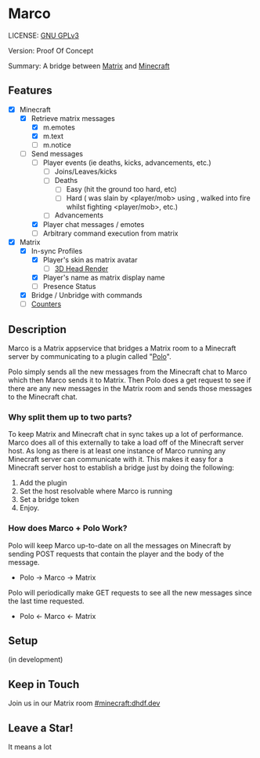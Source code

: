 # Marco
LICENSE: [GNU GPLv3](./LICENSE)

Version: Proof Of Concept

Summary: A bridge between [Matrix](https://matrix.org/) 
and [Minecraft](https://www.minecraft.net/)

## Features
 - [x] Minecraft
   - [x] Retrieve matrix messages
      - [x] m.emotes
      - [x] m.text
      - [ ] m.notice
   - [ ] Send messages
      - [ ] Player events (ie deaths, kicks, advancements, etc.)
         - [ ] Joins/Leaves/kicks
         - [ ] Deaths
            - [ ] Easy (hit the ground too hard, etc)
            - [ ] Hard (<player> was slain by <player/mob> using <item>, <player> walked into fire whilst fighting <player/mob>, etc.)
         - [ ] Advancements
      - [x] Player chat messages / emotes
      - [ ] Arbitrary command execution from matrix
 - [x] Matrix
   - [x] In-sync Profiles
      - [x] Player's skin as matrix avatar
         - [ ] [3D Head Render](https://crafatar.com/)
      - [x] Player's name as matrix display name
      - [ ] Presence Status
   - [x] Bridge / Unbridge with commands
   - [ ] [Counters](https://github.com/vector-im/riot-web/blob/develop/docs/labs.md#render-simple-counters-in-room-header-feature_state_counters)

## Description
Marco is a Matrix appservice that bridges a Matrix room to a Minecraft
server by communicating to a plugin called 
"[Polo](https://github.com/dhghf/polo)".

Polo simply sends all the new messages from the Minecraft chat to Marco
which then Marco sends it to Matrix. Then Polo does a get request to see
if there are any new messages in the Matrix room and sends those messages
to the Minecraft chat.


### Why split them up to two parts?
To keep Matrix and Minecraft chat in sync takes up a lot of
performance. Marco does all of this externally to take a load off of the
Minecraft server host. As long as there is at least one instance of Marco
running any Minecraft server can communicate with it. This makes it easy for a
Minecraft server host to establish a bridge just by doing the following:
 1. Add the plugin
 2. Set the host resolvable where Marco is running
 3. Set a bridge token
 4. Enjoy.


### How does Marco + Polo Work?
Polo will keep Marco up-to-date on all the messages on Minecraft by sending
POST requests that contain the player and the body of the message.
 - Polo -> Marco -> Matrix

Polo will periodically make GET requests to see all the new messages since
the last time requested.
 - Polo <- Marco <- Matrix

## Setup
(in development)

## Keep in Touch
Join us in our Matrix room
[#minecraft:dhdf.dev](https://matrix.to/#/!RUdwKvpeiDnWUyWSMJ:dhdf.dev?via=dhdf.dev)

## Leave a Star!
It means a lot

